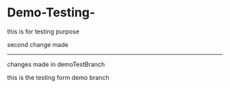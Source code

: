 # Demo-Testing-
this is for testing purpose

second change made


***
changes made in demoTestBranch

this is the testing form demo branch
